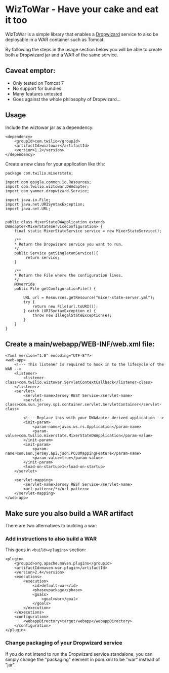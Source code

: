 WizToWar - Have your cake and eat it too
========================================

WizToWar is a simple library that enables a [Dropwizard](http://dropwizard.io) service to also be deployable in a WAR container such as Tomcat.

By following the steps in the usage section below you will be able to create both a Dropwizard jar and a WAR of the same
service.


Caveat emptor:
--------------

* Only tested on Tomcat 7
* No support for bundles
* Many features untested
* Goes against the whole philosophy of Dropwizard...

Usage
------

Include the wiztowar jar as a dependency:

	<dependency>
		<groupId>com.twilio</groupId>
		<artifactId>wiztowar</artifactId>	
		<version>1.2</version>
	</dependency>

Create a new class for your application like this:

	package com.twilio.mixerstate;

	import com.google.common.io.Resources;
	import com.twilio.wiztowar.DWAdapter;
	import com.yammer.dropwizard.Service;

	import java.io.File;
	import java.net.URISyntaxException;
	import java.net.URL;


	public class MixerStateDWApplication extends DWAdapter<MixerStateServiceConfiguration> {
		final static MixerStateService service = new MixerStateService();
		
		/**
		* Return the Dropwizard service you want to run.
		*/
		public Service getSingletonService(){
			 return service;
		}
    		
		/**
		* Return the File where the configuration lives.
		*/
		@Override
		public File getConfigurationFile() {

			URL url = Resources.getResource("mixer-state-server.yml");
			try {
				return new File(url.toURI());
			} catch (URISyntaxException e) {
				throw new IllegalStateException(e);
			}	
		}
	}


Create a main/webapp/WEB-INF/web.xml file:
------------------------------------------

	<?xml version="1.0" encoding="UTF-8"?>
	<web-app>
		<!--- This listener is required to hook in to the lifecycle of the WAR -->
		<listener>
			<listener-class>com.twilio.wiztowar.ServletContextCallback</listener-class>
		</listener>
		<servlet>
			<servlet-name>Jersey REST Service</servlet-name>
			<servlet-class>com.sun.jersey.spi.container.servlet.ServletContainer</servlet-class>

			<!--- Replace this with your DWAdapter derived application -->
			<init-param>
				<param-name>javax.ws.rs.Application</param-name>
				<param-value>com.twilio.mixerstate.MixerStateDWApplication</param-value>
			</init-param>
			<init-param>
				<param-name>com.sun.jersey.api.json.POJOMappingFeature</param-name>
				<param-value>true</param-value>
			</init-param>
			<load-on-startup>1</load-on-startup>
		</servlet>

		<servlet-mapping>
			<servlet-name>Jersey REST Service</servlet-name>
			<url-pattern>/*</url-pattern>
		</servlet-mapping>
	</web-app>

Make sure you also build a WAR artifact
---------------------------------------------

There are two alternatives to building a war:

### Add instructions to also build a WAR

This goes in `<build><plugins>` section:

	<plugin>
		<groupId>org.apache.maven.plugins</groupId>
		<artifactId>maven-war-plugin</artifactId>
		<version>2.4</version>
		<executions>
			<execution>
				<id>default-war</id>
				<phase>package</phase>
				<goals>
					<goal>war</goal>
				</goals>
			</execution>
		</executions>
		<configuration>
            <webappDirectory>target/webapp</webappDirectory>
		</configuration>
	</plugin>

### Change packaging of your Dropwizard service

If you do not intend to run the Dropwizard service standalone, you can simply change the "packaging" element in pom.xml to be "war" instead of "jar".


